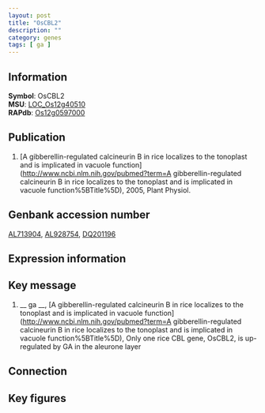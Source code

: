 ```yaml
---
layout: post
title: "OsCBL2"
description: ""
category: genes
tags: [ ga ]
---
```


## Information
__Symbol__: OsCBL2  
__MSU__: [LOC_Os12g40510](http://rice.plantbiology.msu.edu/cgi-bin/ORF_infopage.cgi?orf=LOC_Os12g40510)  
__RAPdb__: [Os12g0597000](http://rapdb.dna.affrc.go.jp/viewer/gbrowse_details/irgsp1?name=Os12g0597000)  

## Publication
1. [A gibberellin-regulated calcineurin B in rice localizes to the tonoplast and is implicated in vacuole function](http://www.ncbi.nlm.nih.gov/pubmed?term=A gibberellin-regulated calcineurin B in rice localizes to the tonoplast and is implicated in vacuole function%5BTitle%5D), 2005, Plant Physiol.

## Genbank accession number
[AL713904](http://www.ncbi.nlm.nih.gov/nuccore/AL713904), [AL928754](http://www.ncbi.nlm.nih.gov/nuccore/AL928754), [DQ201196](http://www.ncbi.nlm.nih.gov/nuccore/DQ201196)  

## Expression information

## Key message
1. __ ga __, [A gibberellin-regulated calcineurin B in rice localizes to the tonoplast and is implicated in vacuole function](http://www.ncbi.nlm.nih.gov/pubmed?term=A gibberellin-regulated calcineurin B in rice localizes to the tonoplast and is implicated in vacuole function%5BTitle%5D),  Only one rice CBL gene, OsCBL2, is up-regulated by GA in the aleurone layer

## Connection

## Key figures



